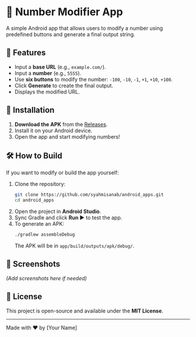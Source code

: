 # 🔢 Number Modifier App

A simple Android app that allows users to modify a number using predefined buttons and generate a final output string.

## 📱 Features
- Input a **base URL** (e.g., `example.com/`).
- Input a **number** (e.g., `5555`).
- Use **six buttons** to modify the number: `-100`, `-10`, `-1`, `+1`, `+10`, `+100`.
- Click **Generate** to create the final output.
- Displays the modified URL.

## 🚀 Installation
1. **Download the APK** from the [Releases](https://github.com/syahmisanab/android_apps/releases).
2. Install it on your Android device.
3. Open the app and start modifying numbers!

## 🛠️ How to Build
If you want to modify or build the app yourself:
1. Clone the repository:
   ```sh
   git clone https://github.com/syahmisanab/android_apps.git
   cd android_apps
   ```
2. Open the project in **Android Studio**.
3. Sync Gradle and click **Run ▶️** to test the app.
4. To generate an APK:
   ```sh
   ./gradlew assembleDebug
   ```
   The APK will be in `app/build/outputs/apk/debug/`.

## 📸 Screenshots
*(Add screenshots here if needed)*

## 📜 License
This project is open-source and available under the **MIT License**.

---
Made with ❤️ by [Your Name]


